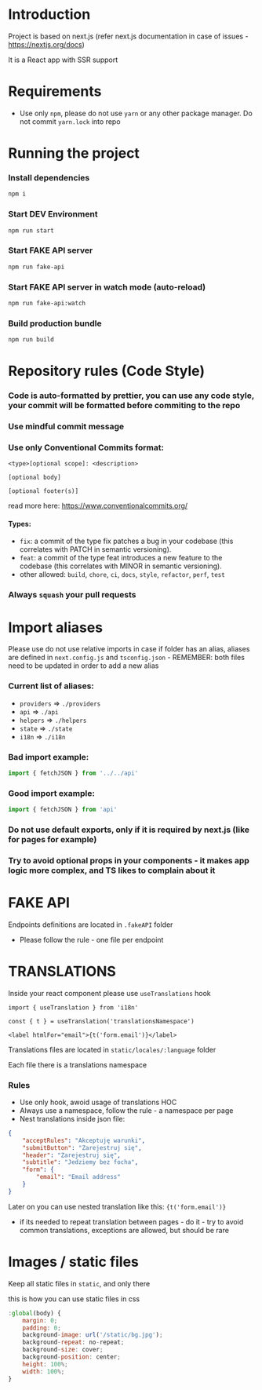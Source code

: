 # Introduction
Project is based on next.js (refer next.js documentation in case of issues - https://nextjs.org/docs)

It is a React app with SSR support

# Requirements
- Use only `npm`, please do not use `yarn` or any other package manager. Do not commit `yarn.lock` into repo

# Running the project

### Install dependencies
```bash
npm i
```

### Start DEV Environment
```bash
npm run start
```

### Start FAKE API server
```bash
npm run fake-api
```

### Start FAKE API server in watch mode (auto-reload)
```bash
npm run fake-api:watch
```

### Build production bundle
```bash
npm run build
```

# Repository rules (Code Style)
### Code is auto-formatted by prettier, you can use any code style, your commit will be formatted before commiting to the repo
### Use mindful commit message
### Use only Conventional Commits format:

```
<type>[optional scope]: <description>

[optional body]

[optional footer(s)]
```

read more here: https://www.conventionalcommits.org/

#### Types:
- `fix`: a commit of the type fix patches a bug in your codebase (this correlates with PATCH in semantic versioning).
- `feat`: a commit of the type feat introduces a new feature to the codebase (this correlates with MINOR in semantic versioning).
- other allowed: `build`, `chore`, `ci`, `docs`, `style`, `refactor`, `perf`, `test`

### Always `squash` your pull requests

# Import aliases

Please use do not use relative imports in case if folder has an alias, aliases are defined in `next.config.js` and `tsconfig.json` - REMEMBER: both files need to be updated in order to add a new alias

### Current list of aliases:
 - `providers` => `./providers`
 - `api` => `./api`
 - `helpers` => `./helpers`
 - `state` => `./state`
 - `i18n` => `./i18n`

### Bad import example:

```javascript
import { fetchJSON } from '../../api'
```

### Good import example:

```javascript
import { fetchJSON } from 'api'
```

### Do not use default exports, only if it is required by next.js (like for pages for example)
### Try to avoid optional props in your components - it makes app logic more complex, and TS likes to complain about it

# FAKE API

Endpoints definitions are located in `.fakeAPI` folder
- Please follow the rule - one file per endpoint

# TRANSLATIONS

Inside your react component please use `useTranslations` hook

```
import { useTranslation } from 'i18n'

const { t } = useTranslation('translationsNamespace')

<label htmlFor="email">{t('form.email')}</label>
```

Translations files are located in `static/locales/:language` folder

Each file there is a translations namespace

### Rules
- Use only hook, awoid usage of translations HOC
- Always use a namespace, follow the rule - a namespace per page
- Nest translations inside json file:

```json
{
    "acceptRules": "Akceptuję warunki",
    "submitButton": "Zarejestruj się",
    "header": "Zarejestruj się",
    "subtitle": "Jedziemy bez focha",
    "form": {
        "email": "Email address"
    }
}
```

Later on you can use nested translation like this: `{t('form.email')}`

- if its needed to repeat translation between pages - do it - try to avoid common translations, exceptions are allowed, but should be rare 

# Images / static files

Keep all static files in `static`, and only there

this is how you can use static files in css

```javascript
:global(body) {
    margin: 0;
    padding: 0;
    background-image: url('/static/bg.jpg');
    background-repeat: no-repeat;
    background-size: cover;
    background-position: center;
    height: 100%;
    width: 100%;
}
```
